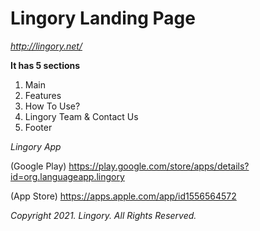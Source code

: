 <h1>Lingory Landing Page</h1>

*http://lingory.net/*

**It has 5 sections**
1. Main
2. Features
3. How To Use?
4. Lingory Team & Contact Us
5. Footer

*Lingory App*

(Google Play) https://play.google.com/store/apps/details?id=org.languageapp.lingory

(App Store) https://apps.apple.com/app/id1556564572

*Copyright 2021. Lingory. All Rights Reserved.*
